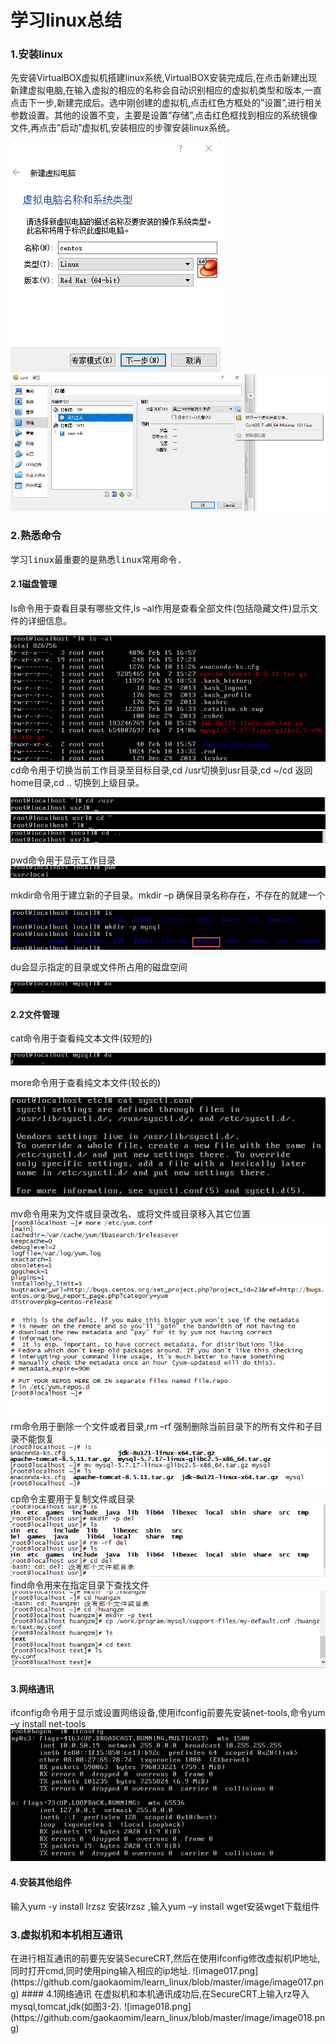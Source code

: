 <h1>学习linux总结</h1>
<h3>1.安装linux</h3>
先安装VirtualBOX虚拟机搭建linux系统,VirtualBOX安装完成后,在点击新建出现新建虚拟电脑,在输入虚拟的相应的名称会自动识别相应的虚拟机类型和版本,一直点击下一步,新建完成后。选中刚创建的虚拟机,点击红色方框处的”设置”,进行相关参数设置。其他的设置不变，主要是设置”存储”,点击红色框找到相应的系统镜像文件,再点击”启动”虚拟机,安装相应的步骤安装linux系统。

![image001.png](https://github.com/gaokaomim/learn_linux/blob/master/image/image001.png)
![image002.png](https://github.com/gaokaomim/learn_linux/blob/master/image/image002.png)
<h3>2.熟悉命令</h3>
<pre>学习linux最重要的是熟悉linux常用命令.</pre>

#### 2.1磁盘管理
ls命令用于查看目录有哪些文件,ls –al作用是查看全部文件(包括隐藏文件)显示文件的详细信息。

![image003.png](https://github.com/gaokaomim/learn_linux/blob/master/image/image003.png)
cd命令用于切换当前工作目录至目标目录,cd /usr切换到usr目录,cd ~/cd 返回home目录,cd .. 切换到上级目录。

![image004.png](https://github.com/gaokaomim/learn_linux/blob/master/image/image004.png)
![image005.png](https://github.com/gaokaomim/learn_linux/blob/master/image/image005.png)
![image006.png](https://github.com/gaokaomim/learn_linux/blob/master/image/image006.png)

pwd命令用于显示工作目录
![image007.png](https://github.com/gaokaomim/learn_linux/blob/master/image/image007.png) 

mkdir命令用于建立新的子目录。mkdir –p 确保目录名称存在，不存在的就建一个

![image008.png](https://github.com/gaokaomim/learn_linux/blob/master/image/image008.png) 

du会显示指定的目录或文件所占用的磁盘空间

![image009.png](https://github.com/gaokaomim/learn_linux/blob/master/image/image009.png) 

#### 2.2文件管理
cat命令用于查看纯文本文件(较短的)

![image009.png](https://github.com/gaokaomim/learn_linux/blob/master/image/image009.png) 

more命令用于查看纯文本文件(较长的)

![image010.png](https://github.com/gaokaomim/learn_linux/blob/master/image/image010.png) 

mv命令用来为文件或目录改名、或将文件或目录移入其它位置
![image011.png](https://github.com/gaokaomim/learn_linux/blob/master/image/image011.png) 
rm命令用于删除一个文件或者目录,rm –rf 强制删除当前目录下的所有文件和子目录不能恢复
![image012.png](https://github.com/gaokaomim/learn_linux/blob/master/image/image012.png)
cp命令主要用于复制文件或目录
![image013.png](https://github.com/gaokaomim/learn_linux/blob/master/image/image013.png)
find命令用来在指定目录下查找文件
![image014.png](https://github.com/gaokaomim/learn_linux/blob/master/image/image014.png)
#### 3.网络通讯
ifconfig命令用于显示或设置网络设备,使用ifconfig前要先安装net-tools,命令yum –y install net-tools
![image016.png](https://github.com/gaokaomim/learn_linux/blob/master/image/image016.png)
#### 4.安装其他组件
输入yum -y install lrzsz 安装lrzsz ,输入yum –y install wget安装wget下载组件
<h3>3.虚拟机和本机相互通讯</h3>
在进行相互通讯的前要先安装SecureCRT,然后在使用ifconfig修改虚拟机IP地址,同时打开cmd,同时使用ping输入相应的ip地址.
![image017.png](https://github.com/gaokaomim/learn_linux/blob/master/image/image017.png)
#### 4.1网络通讯
在虚拟机和本机通讯成功后,在SecureCRT上输入rz导入mysql,tomcat,jdk(如图3-2).
![image018.png](https://github.com/gaokaomim/learn_linux/blob/master/image/image018.png)
